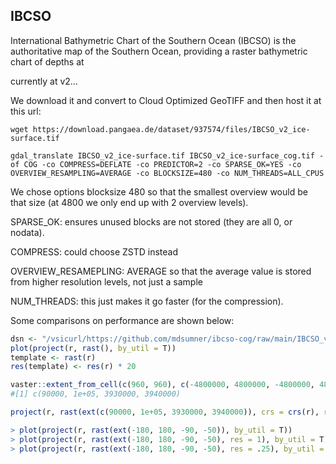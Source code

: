 ## IBCSO

International Bathymetric Chart of the Southern Ocean (IBCSO) is the authoritative map of the Southern Ocean, providing a raster bathymetric chart of 
depths at  

currently at v2…

We download it and convert to Cloud Optimized GeoTIFF and then host it
at this url:

```
wget https://download.pangaea.de/dataset/937574/files/IBCSO_v2_ice-surface.tif

gdal_translate IBCSO_v2_ice-surface.tif IBCSO_v2_ice-surface_cog.tif -of COG -co COMPRESS=DEFLATE -co PREDICTOR=2 -co SPARSE_OK=YES -co OVERVIEW_RESAMPLING=AVERAGE -co BLOCKSIZE=480 -co NUM_THREADS=ALL_CPUS
```

We chose options blocksize 480 so that the smallest overview would be that size (at 4800 we only end up with 2 overview levels). 

SPARSE_OK: ensures unused blocks are not stored (they are all 0, or nodata). 

COMPRESS: could choose ZSTD instead

OVERVIEW_RESAMEPLING: AVERAGE so that the average value is stored from higher resolution levels, not just a sample

NUM_THREADS: this just makes it go faster (for the compression). 

Some comparisons on performance are shown below:



```R
dsn <- "/vsicurl/https://github.com/mdsumner/ibcso-cog/raw/main/IBCSO_v2_ice-surface_cog.tif"
plot(project(r, rast(), by_util = T))
template <- rast(r)
res(template) <- res(r) * 20

vaster::extent_from_cell(c(960, 960), c(-4800000, 4800000, -4800000, 4800000), 83050)
#[1] c(90000, 1e+05, 3930000, 3940000)

project(r, rast(ext(c(90000, 1e+05, 3930000, 3940000)), crs = crs(r), res = 500), by_util = TRUE)

> plot(project(r, rast(ext(-180, 180, -90, -50)), by_util = T))
> plot(project(r, rast(ext(-180, 180, -90, -50), res = 1), by_util = T))
> plot(project(r, rast(ext(-180, 180, -90, -50), res = .25), by_util = T))

```
